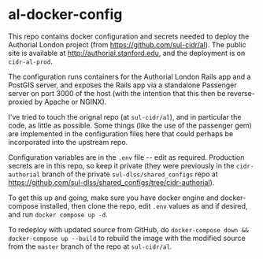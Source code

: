 # al-docker-config

This repo contains docker configuration and secrets needed to deploy the Authorial London project (from https://github.com/sul-cidr/al).  The public site is available at http://authorial.stanford.edu, and the deployment is on `cidr-al-prod`.

The configuration runs containers for the Authorial London Rails app and a PostGIS server, and exposes the Rails app via a standalone Passenger server on port 3000 of the host (with the intention that this then be reverse-proxied by Apache or NGINX).

I've tried to touch the orignal repo (at `sul-cidr/al`), and in particular the code, as little as possible.  Some things (like the use of the passenger gem) are implemented in the configuration files here that could perhaps be incorporated into the upstream repo.

Configuration variables are in the `.env` file -- edit as required.  Production secrets are in this repo, so keep it private (they were previously in the `cidr-authorial` branch of the private `sul-dlss/shared_configs` repo at https://github.com/sul-dlss/shared_configs/tree/cidr-authorial).

To get this up and going, make sure you have docker engine and docker-compose installed, then clone the repo, edit `.env` values as and if desired, and run `docker compose up -d`.

To redeploy with updated source from GitHub, do `docker-compose down && docker-compose up --build` to rebuild the image with the modified source from the `master` branch of the repo at `sul-cidr/al`.

